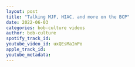 ```yaml
---
layout: post
title: "Talking MJF, HIAC, and more on the BCP"
date: 2022-06-03
categories: bob-culture videos
author: bob-culture
spotify_track_id: 
youtube_video_id: uxQEsMaInPo
apple_track_id: 
youtube_metadata: 
---
```

